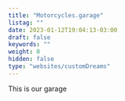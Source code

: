 ```yaml
---
title: "Motorcycles.garage"
listag: ""
date: 2023-01-12T19:04:13-03:00
draft: false
keywords: ""
weight: 0
hidden: false
type: "websites/customDreams"
---
```

This is our garage
